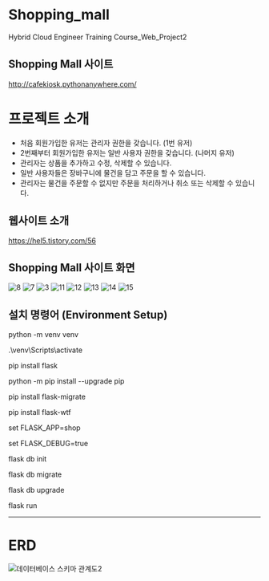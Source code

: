 # Shopping_mall
Hybrid Cloud Engineer Training Course_Web_Project2

## Shopping Mall 사이트
http://cafekiosk.pythonanywhere.com/

# 프로젝트 소개
* 처음 회원가입한 유저는 관리자 권한을 갖습니다. (1번 유저)
* 2번째부터 회원가입한 유저는 일반 사용자 권한을 갖습니다. (나머지 유저)
* 관리자는 상품을 추가하고 수정, 삭제할 수 있습니다.
* 일반 사용자들은 장바구니에 물건을 담고 주문을 할 수 있습니다.
* 관리자는 물건을 주문할 수 없지만 주문을 처리하거나 취소 또는 삭제할 수 있습니다.

## 웹사이트 소개
https://hel5.tistory.com/56

## Shopping Mall 사이트 화면
![8](https://github.com/JJeong5/Shopping_mall/assets/92209877/fc99d5fa-a676-42f3-9073-d4f2272f50f0)
![7](https://github.com/JJeong5/Shopping_mall/assets/92209877/596c7b8b-616f-41c4-9e49-83f8b916e8fe)
![3](https://github.com/JJeong5/Shopping_mall/assets/92209877/5bd3f4a3-6cc8-4473-ae8f-c8c91d2cf891)
![11](https://github.com/JJeong5/Shopping_mall/assets/92209877/333bdf0f-64d2-49c3-8af4-da2564cf2389)
![12](https://github.com/JJeong5/Shopping_mall/assets/92209877/db842a57-934f-4f05-80ba-bae7d54d5aa8)
![13](https://github.com/JJeong5/Shopping_mall/assets/92209877/59abd3d2-90da-45a4-8593-414ae640bdb3)
![14](https://github.com/JJeong5/Shopping_mall/assets/92209877/d6e1d072-7f91-49b9-9123-c7648cde4b93)
![15](https://github.com/JJeong5/Shopping_mall/assets/92209877/152d6de8-a0d0-4806-bd10-ac767339b0c5)


## 설치 명령어 (Environment Setup)
python -m venv venv

.\venv\Scripts\activate

pip install flask

python -m pip install --upgrade pip

pip install flask-migrate

pip install flask-wtf

set FLASK_APP=shop

set FLASK_DEBUG=true

flask db init

flask db migrate 

flask db upgrade 

flask run

----
# ERD
![데이터베이스 스키마 관계도2](https://github.com/JJungMe/Shopping_mall/assets/92209877/0df70ac9-1e16-46b2-9f5b-0887a4ebe705)
